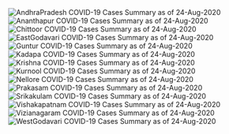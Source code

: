 
<img src="https://deepuhub.github.io/COVID-19/GraphsGenerated/24-Aug-2020/AndhraPradesh_24-Aug-2020.jpg" alt="AndhraPradesh COVID-19 Cases Summary as of 24-Aug-2020">
 <br>										  
<img src="https://deepuhub.github.io/COVID-19/GraphsGenerated/24-Aug-2020/Ananthapur_24-Aug-2020.jpg" alt="Ananthapur COVID-19 Cases Summary as of 24-Aug-2020">
 <br>										  
<img src="https://deepuhub.github.io/COVID-19/GraphsGenerated/24-Aug-2020/Chittoor_24-Aug-2020.jpg" alt="Chittoor COVID-19 Cases Summary as of 24-Aug-2020">
 <br>										  
<img src="https://deepuhub.github.io/COVID-19/GraphsGenerated/24-Aug-2020/EastGodavari_24-Aug-2020.jpg" alt="EastGodavari COVID-19 Cases Summary as of 24-Aug-2020">
 <br>										  
<img src="https://deepuhub.github.io/COVID-19/GraphsGenerated/24-Aug-2020/Guntur_24-Aug-2020.jpg" alt="Guntur COVID-19 Cases Summary as of 24-Aug-2020">
 <br>										  
<img src="https://deepuhub.github.io/COVID-19/GraphsGenerated/24-Aug-2020/Kadapa_24-Aug-2020.jpg" alt="Kadapa COVID-19 Cases Summary as of 24-Aug-2020">
 <br>										  
<img src="https://deepuhub.github.io/COVID-19/GraphsGenerated/24-Aug-2020/Krishna_24-Aug-2020.jpg" alt="Krishna COVID-19 Cases Summary as of 24-Aug-2020">
 <br>										  
<img src="https://deepuhub.github.io/COVID-19/GraphsGenerated/24-Aug-2020/Kurnool_24-Aug-2020.jpg" alt="Kurnool COVID-19 Cases Summary as of 24-Aug-2020">
 <br>										  
<img src="https://deepuhub.github.io/COVID-19/GraphsGenerated/24-Aug-2020/Nellore_24-Aug-2020.jpg" alt="Nellore COVID-19 Cases Summary as of 24-Aug-2020">
 <br>										  
<img src="https://deepuhub.github.io/COVID-19/GraphsGenerated/24-Aug-2020/Prakasam_24-Aug-2020.jpg" alt="Prakasam COVID-19 Cases Summary as of 24-Aug-2020">
 <br>										  
<img src="https://deepuhub.github.io/COVID-19/GraphsGenerated/24-Aug-2020/Srikakulam_24-Aug-2020.jpg" alt="Srikakulam COVID-19 Cases Summary as of 24-Aug-2020">
 <br>										  
<img src="https://deepuhub.github.io/COVID-19/GraphsGenerated/24-Aug-2020/Vishakapatnam_24-Aug-2020.jpg" alt="Vishakapatnam COVID-19 Cases Summary as of 24-Aug-2020">
 <br>										  
<img src="https://deepuhub.github.io/COVID-19/GraphsGenerated/24-Aug-2020/Vizianagaram_24-Aug-2020.jpg" alt="Vizianagaram COVID-19 Cases Summary as of 24-Aug-2020">
 <br>										  
<img src="https://deepuhub.github.io/COVID-19/GraphsGenerated/24-Aug-2020/WestGodavari_24-Aug-2020.jpg" alt="WestGodavari COVID-19 Cases Summary as of 24-Aug-2020">
 <br> 